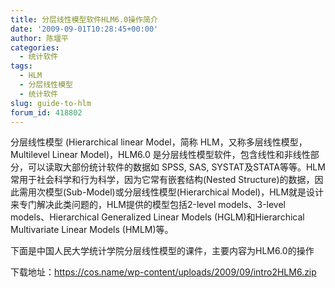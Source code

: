 ```yaml
---
title: 分层线性模型软件HLM6.0操作简介
date: '2009-09-01T10:28:45+00:00'
author: 陈堰平
categories:
  - 统计软件
tags:
  - HLM
  - 分层线性模型
  - 统计软件
slug: guide-to-hlm
forum_id: 418802
---
```


分层线性模型 (Hierarchical linear Model，简称 HLM，又称多层线性模型，Multilevel Linear Model)，HLM6.0 是分层线性模型软件，包含线性和非线性部分，可以读取大部份统计软件的数据如 SPSS, SAS, SYSTAT及STATA等等。HLM常用于社会科学和行为科学，因为它常有嵌套结构(Nested Structure)的数据，因此需用次模型(Sub-Model)或分层线性模型(Hierarchical Model)，HLM就是设计来专门解决此类问题的，HLM提供的模型包括2-level models、3-level models、Hierarchical Generalized Linear Models (HGLM)和Hierarchical Multivariate Linear Models (HMLM)等。
<!--more-->

下面是中国人民大学统计学院分层线性模型的课件，主要内容为HLM6.0的操作

下载地址：https://cos.name/wp-content/uploads/2009/09/intro2HLM6.zip
